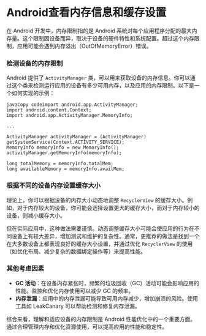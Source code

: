 # Android查看内存信息和缓存设置

在 Android 开发中，内存限制指的是 Android 系统对每个应用程序分配的最大内存量。这个限制因设备而异，取决于设备的硬件特性和系统配置。超过这个内存限制，应用可能会遇到内存溢出（OutOfMemoryError）错误。

### 检测设备的内存限制

Android 提供了 `ActivityManager` 类，可以用来获取设备的内存信息。你可以通过这个类来检测运行应用的设备有多少可用内存，以及应用的内存限制。以下是一个如何实现的示例：

```
javaCopy codeimport android.app.ActivityManager;
import android.content.Context;
import android.app.ActivityManager.MemoryInfo;

...

ActivityManager activityManager = (ActivityManager) getSystemService(Context.ACTIVITY_SERVICE);
MemoryInfo memoryInfo = new MemoryInfo();
activityManager.getMemoryInfo(memoryInfo);

long totalMemory = memoryInfo.totalMem;
long availableMemory = memoryInfo.availMem;
```

### 根据不同的设备内存设置缓存大小

理论上，你可以根据设备的内存大小动态地调整 `RecyclerView` 的缓存大小。例如，对于内存较大的设备，你可能会选择设置更大的缓存大小，而对于内存较小的设备，则减小缓存大小。

但在实际应用中，这种做法需要谨慎。动态调整缓存大小可能会使应用的行为在不同设备上有较大差异，增加测试和维护的复杂性。通常，更推荐的做法是找到一个在大多数设备上都表现良好的缓存大小设置，并通过优化 `RecyclerView` 的使用（如优化布局、减少复杂的数据绑定操作等）来提高性能。

### 其他考虑因素

- **GC 活动**：在设备内存紧张时，频繁的垃圾回收（GC）活动可能会影响应用的性能。监控和优化内存使用可以减少 GC 的频率。
- **内存泄漏**：应用中的内存泄漏可能导致可用内存减少，增加崩溃的风险。使用工具如 LeakCanary 可以帮助检测和修复内存泄漏。

综合来看，理解和适应设备的内存限制是 Android 性能优化中的一个重要方面。通过合理管理内存和优化资源使用，可以提高应用的性能和稳定性。